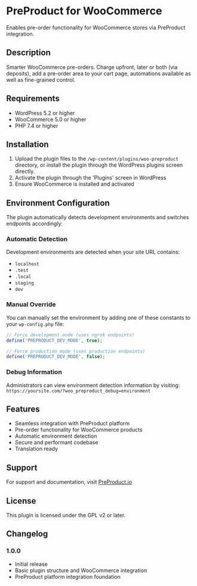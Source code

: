# PreProduct for WooCommerce

Enables pre-order functionality for WooCommerce stores via PreProduct integration.

## Description

Smarter WooCommerce pre-orders. Charge upfront, later or both (via deposits), add a pre-order area to your cart page, automations available as well as fine-grained control.

## Requirements

- WordPress 5.2 or higher
- WooCommerce 5.0 or higher
- PHP 7.4 or higher

## Installation

1. Upload the plugin files to the `/wp-content/plugins/woo-preproduct` directory, or install the plugin through the WordPress plugins screen directly.
2. Activate the plugin through the 'Plugins' screen in WordPress
3. Ensure WooCommerce is installed and activated

## Environment Configuration

The plugin automatically detects development environments and switches endpoints accordingly:

### Automatic Detection
Development environments are detected when your site URL contains:
- `localhost`
- `.test`
- `.local`
- `staging`
- `dev`

### Manual Override
You can manually set the environment by adding one of these constants to your `wp-config.php` file:

```php
// Force development mode (uses ngrok endpoints)
define('PREPRODUCT_DEV_MODE', true);

// Force production mode (uses production endpoints)
define('PREPRODUCT_DEV_MODE', false);
```

### Debug Information
Administrators can view environment detection information by visiting:
`https://yoursite.com/?woo_preproduct_debug=environment`

## Features

- Seamless integration with PreProduct platform
- Pre-order functionality for WooCommerce products
- Automatic environment detection
- Secure and performant codebase
- Translation ready

## Support

For support and documentation, visit [PreProduct.io](https://preproduct.io)

## License

This plugin is licensed under the GPL v2 or later.

## Changelog

### 1.0.0
- Initial release
- Basic plugin structure and WooCommerce integration
- PreProduct platform integration foundation
